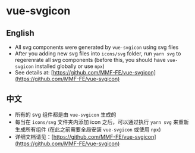 # vue-svgicon

## English

* All svg components were generated by `vue-svgicon` using svg files
* After you adding new svg files into `icons/svg` folder, run `yarn svg` to regerenrate all svg components (before this, you should have `vue-svgicon` installed globally or use `npx`)
* See details at: [https://github.com/MMF-FE/vue-svgicon](https://github.com/MMF-FE/vue-svgicon)

## 中文

* 所有的 svg 组件都是由 `vue-svgicon` 生成的
* 每当在 `icons/svg` 文件夹内添加 icon 之后，可以通过执行 `yarn svg` 来重新生成所有组件 (在此之前需要全局安装 `vue-svgicon` 或使用 `npx`)
* 详细文档请见：[https://github.com/MMF-FE/vue-svgicon](https://github.com/MMF-FE/vue-svgicon)
